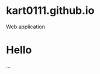 # kart0111.github.io
Web application
<h1>Hello</h1>
<div class="container">
  <div class="item"></div>
  <div class="item"></div>
  <div class="item"></div>
  ...
</div>
